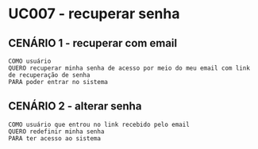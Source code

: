 # UC007 - recuperar senha


## CENÁRIO 1 - recuperar com email

```
COMO usuário
QUERO recuperar minha senha de acesso por meio do meu email com link de recuperação de senha
PARA poder entrar no sistema
```

## CENÁRIO 2 - alterar senha

```
COMO usuário que entrou no link recebido pelo email
QUERO redefinir minha senha
PARA ter acesso ao sistema
```
